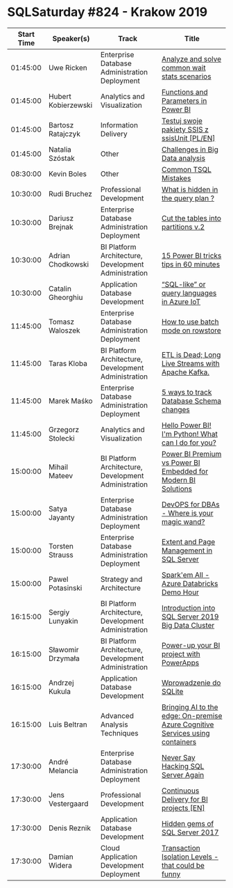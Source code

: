 # SQLSaturday #824 - Krakow 2019
Start Time|Speaker(s)|Track|Title
---|---|---|---
01:45:00|Uwe Ricken|Enterprise Database Administration  Deployment|[Analyze and solve common wait stats scenarios](86692.md)
01:45:00|Hubert Kobierzewski|Analytics and Visualization|[Functions and Parameters in Power BI](87159.md)
01:45:00|Bartosz Ratajczyk|Information Delivery|[Testuj swoje pakiety SSIS z ssisUnit [PL/EN]](87823.md)
01:45:00|Natalia Szóstak|Other|[Challenges in Big Data analysis](87831.md)
08:30:00|Kevin Boles|Other|[Common TSQL Mistakes](86866.md)
10:30:00|Rudi Bruchez|Professional Development|[What is hidden in the query plan ?](86678.md)
10:30:00|Dariusz Brejnak|Enterprise Database Administration  Deployment|[Cut the tables into partitions v.2](86974.md)
10:30:00|Adrian Chodkowski|BI Platform Architecture, Development  Administration|[15 Power BI tricks  tips in 60 minutes](87852.md)
10:30:00|Catalin Gheorghiu|Application  Database Development|[“SQL-like” or query languages in Azure IoT](87910.md)
11:45:00|Tomasz Waloszek|Enterprise Database Administration  Deployment|[How to use batch mode on rowstore](86770.md)
11:45:00|Taras Kloba|BI Platform Architecture, Development  Administration|[ETL is Dead; Long Live Streams with Apache Kafka.](87026.md)
11:45:00|Marek Maśko|Enterprise Database Administration  Deployment|[5 ways to track Database Schema changes](87143.md)
11:45:00|Grzegorz Stolecki|Analytics and Visualization|[Hello Power BI! I'm Python! What can I do for you?](87881.md)
15:00:00|Mihail Mateev|BI Platform Architecture, Development  Administration|[Power BI Premium vs Power BI Embedded for Modern BI Solutions](86675.md)
15:00:00|Satya Jayanty|Enterprise Database Administration  Deployment|[DevOPS for DBAs - Where is your magic wand?](86885.md)
15:00:00|Torsten Strauss|Enterprise Database Administration  Deployment|[Extent and Page Management in SQL Server](87102.md)
15:00:00|Pawel Potasinski|Strategy and Architecture|[Spark'em All - Azure Databricks Demo Hour](88986.md)
16:15:00|Sergiy Lunyakin|BI Platform Architecture, Development  Administration|[Introduction into SQL Server 2019 Big Data Cluster](86797.md)
16:15:00|Sławomir Drzymała|BI Platform Architecture, Development  Administration|[Power-up your BI project with PowerApps](87851.md)
16:15:00|Andrzej Kukula|Application  Database Development|[Wprowadzenie do SQLite](87878.md)
16:15:00|Luis Beltran|Advanced Analysis Techniques|[Bringing AI to the edge: On-premise Azure Cognitive Services using containers](87909.md)
17:30:00|André Melancia|Enterprise Database Administration  Deployment|[Never Say Hacking SQL Server Again](86878.md)
17:30:00|Jens Vestergaard|Professional Development|[Continuous Delivery for BI projects [EN]](87163.md)
17:30:00|Denis Reznik|Application  Database Development|[Hidden gems of SQL Server 2017](87355.md)
17:30:00|Damian Widera|Cloud Application Development  Deployment|[Transaction Isolation Levels - that could be funny](87893.md)
